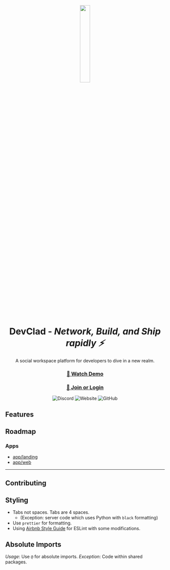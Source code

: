 <div align="center">
    <img src="https://imagedelivery.net/nF-ES6OEyyKZDJvRdLK8oA/011da5ea-039b-4be5-8e63-4461fef0cb00/public" width=25%>
    <h1>DevClad - <i>Network, Build, and Ship rapidly ⚡</i></h1>
    <p>A social workspace platform for developers to dive in a new realm.</p>
    <h3>
    <a href="https://youtube.com/">🎥 Watch Demo</a>
    </h3>
    <h3>
    <a href="https://devclad.com/">🔮 Join or Login</a>
    </h3>

![Discord](https://img.shields.io/discord/812804160700284958?color=5865F2&label=Discord&logo=Discord&logoColor=ffffff&style=for-the-badge)
![Website](https://img.shields.io/website?down_color=bloodred&down_message=Systems%20Down&label=DevClad.com&style=for-the-badge&up_color=honeydew&up_message=Running&url=https%3A%2F%2Fdevclad.com)
![GitHub](https://img.shields.io/github/license/devclad-inc/devclad?color=black&style=for-the-badge)

</div>

## Features

## Roadmap

### Apps

- [app/landing](https://github.com/DevClad-Inc/devclad-client/tree/main/apps/landing)
- [app/web](https://github.com/DevClad-Inc/devclad-client/tree/main/apps/web)

---

## Contributing

## Styling

- Tabs not spaces. Tabs are 4 spaces.
  - (Exception: server code which uses Python with `black` formatting)
- Use `prettier` for formatting.
- Using [Airbnb Style Guide](https://github.com/airbnb/javascript) for ESLint with some modifications.

## Absolute Imports

_Usage_: Use `@` for absolute imports.
_Exception_: Code within shared packages.
